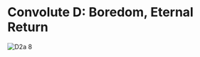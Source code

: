 # Convolute D: Boredom, Eternal Return

![D2a 8](https://user-images.githubusercontent.com/36647441/149172766-73e55192-d64f-4bc9-b2a8-402c11765223.jpeg)
